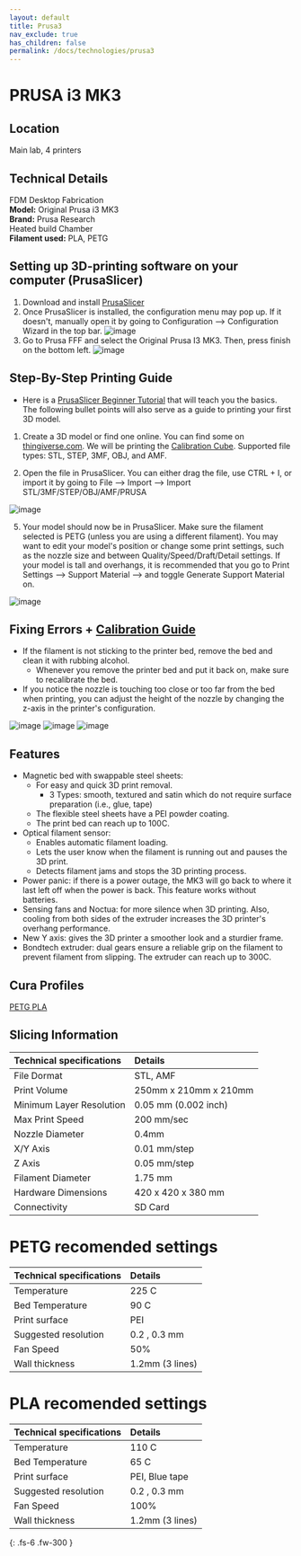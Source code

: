 ```yaml
---
layout: default
title: Prusa3
nav_exclude: true
has_children: false
permalink: /docs/technologies/prusa3
---
```


# PRUSA i3 MK3

## Location

Main lab, 4 printers

## Technical Details

FDM Desktop Fabrication  
**Model:** Original Prusa i3 MK3  
**Brand:** Prusa Research  
Heated build Chamber  
**Filament used:** PLA, PETG    

## Setting up 3D-printing software on your computer (PrusaSlicer)
1. Download and install [PrusaSlicer](https://www.prusa3d.com/page/prusaslicer_424/)
2. Once PrusaSlicer is installed, the configuration menu may pop up. If it doesn't, manually open it by going to Configuration --> Configuration Wizard in the top bar.
![image](https://github.com/PKMN-Python/labwiki/assets/34625211/e5923246-407e-47d7-8aff-6ffebcc22e57)
3. Go to Prusa FFF and select the Original Prusa I3 MK3. Then, press finish on the bottom left.
![image](https://github.com/PKMN-Python/labwiki/blob/main/assets/images/prusa1.gif?raw=true)

## Step-By-Step Printing Guide
- Here is a [PrusaSlicer Beginner Tutorial](https://www.youtube.com/watch?v=_kIqMPNQNSw) that will teach you the basics. The following bullet points will also serve as a guide to printing your first 3D model.
  
1. Create a 3D model or find one online. You can find some on [thingiverse.com](www.thingiverse.com). We will be printing the [Calibration Cube](https://www.thingiverse.com/thing:1278865).
Supported file types: STL, STEP, 3MF, OBJ, and AMF.

3. Open the file in PrusaSlicer. You can either drag the file, use CTRL + I, or import it by going to File --> Import --> Import STL/3MF/STEP/OBJ/AMF/PRUSA
   
![image](https://github.com/PKMN-Python/labwiki/blob/main/assets/images/Prusa5.gif?raw=true)

5. Your model should now be in PrusaSlicer. Make sure the filament selected is PETG (unless you are using a different filament). You may want to edit your model's position or change some print settings, such as the nozzle size and between Quality/Speed/Draft/Detail settings. If your model is tall and overhangs, it is recommended that you go to Print Settings --> Support Material --> and toggle Generate Support Material on. 

![image](https://media.giphy.com/media/v1.Y2lkPTc5MGI3NjExdGl5Mmx1eG82bTZ6MzhnczB3ZW9wNDJvaTdqcmxvZTZxaWg0cjNoZiZlcD12MV9pbnRlcm5hbF9naWZfYnlfaWQmY3Q9Zw/XgZjfdCHE1pMLILphx/giphy.gif)

## Fixing Errors + [Calibration Guide](https://help.prusa3d.com/category/calibration_199) 
- If the filament is not sticking to the printer bed, remove the bed and clean it with rubbing alcohol.
  - Whenever you remove the printer bed and put it back on, make sure to recalibrate the bed.
- If you notice the nozzle is touching too close or too far from the bed when printing, you can adjust the height of the nozzle by changing the z-axis in the printer's configuration.

![image](https://github.com/PKMN-Python/labwiki/assets/34625211/8cff9ae6-3740-4bf4-9194-b3389c5f075f)
![image](https://github.com/PKMN-Python/labwiki/assets/34625211/886305d4-9bbb-4025-80a8-3c757af3b8c3)
![image](https://github.com/PKMN-Python/labwiki/assets/34625211/082b2986-806d-4a18-bec7-9f3137492818)



## Features

- Magnetic bed with swappable steel sheets:
  - For easy and quick 3D print removal.
    - 3 Types: smooth, textured and satin which do not require surface preparation (i.e., glue, tape)
  - The flexible steel sheets have a PEI powder coating.
  - The print bed can reach up to 100C.
- Optical filament sensor:
  - Enables automatic filament loading.
  - Lets the user know when the filament is running out and pauses the 3D print.
  - Detects filament jams and stops the 3D printing process.
- Power panic: if there is a power outage, the MK3 will go back to where it last left off when the power is back. This feature works without batteries.
- Sensing fans and Noctua: for more silence when 3D printing. Also, cooling from both sides of the extruder increases the 3D printer&#39;s overhang performance.
- New Y axis: gives the 3D printer a smoother look and a sturdier frame.
- Bondtech extruder: dual gears ensure a reliable grip on the filament to prevent filament from slipping. The extruder can reach up to 300C.

## Cura Profiles

[PETG ](link.to.profile.here)
[PLA ](link.to.profile.here)


## Slicing Information  

| Technical specifications      | Details               |
|:------------------------------|:----------------------|
| File Dormat                   | STL, AMF              |
| Print Volume                  | 250mm x 210mm x 210mm |
| Minimum Layer Resolution      | 0.05 mm (0.002 inch)  |
| Max Print Speed               | 200 mm/sec            |
| Nozzle Diameter               | 0.4mm                 |
| X/Y Axis                      | 0.01 mm/step          |
| Z Axis                        | 0.05 mm/step          |
| Filament Diameter             | 1.75 mm               |
| Hardware Dimensions           | 420 x 420 x 380 mm    |
| Connectivity                  | SD Card               |


# PETG recomended settings

| Technical specifications      | Details               |
|:------------------------------|:----------------------|
| Temperature                   | 225  C                |
| Bed Temperature               | 90   C                |
| Print surface                 | PEI                   |
| Suggested resolution          | 0.2 , 0.3 mm          |
| Fan Speed                     | 50%                   |
| Wall thickness                | 1.2mm (3 lines)       |

# PLA recomended settings

| Technical specifications      | Details               |
|:------------------------------|:----------------------|
| Temperature                   | 110  C                |
| Bed Temperature               | 65   C                |
| Print surface                 | PEI, Blue tape        |
| Suggested resolution          | 0.2 , 0.3 mm          |
| Fan Speed                     | 100%                  |
| Wall thickness                | 1.2mm (3 lines)       |




{: .fs-6 .fw-300 }
